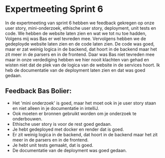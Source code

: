# Expertmeeting Sprint 6
In de expertmeeting van sprint 6 hebben we feedback gekregen op onze user story, mini-onderzoek, ethische user story, deployment, unit tests en code.
We hebben de website laten zien en wat we tot nu toe hadden, Volgens mij was Bas er wel tevreden mee.
Vervolgens hebben we de gedeployde website laten zien en de code laten zien. 
De code was goed, maar er zat weinig logica in de backend, dat hoort in de backend maar het zit meer in de parsers en in de frontend.
Daar was Bas niet tevreden mee maar in onze verdediging hebben we hier nooit klachten van gehad en wisten niet dat de plek van de logica van de website in de services hoort.
Ik heb de documentatie van de deployment laten zien en dat was goed gedaan.
## Feedback Bas Bolier:
- Het 'mini onderzoek' is goed, maar het moet ook in je user story staan en niet alleen in je documentatie in intelliJ.
- Ook moeten er bronnen gebruikt worden om je onderzoek te onderbouwen.
- Ethische user story is voor de rest goed gedaan.
- Je hebt gedeployed met docker en render dat is goed.
- Er zit weinig logica in de backend, dat hoort in de backend maar het zit meer in de parsers en in de frontend.
- Je hebt unit tests gemaakt, dat is goed.
- De documentatie van de deployment was goed gedaan.
